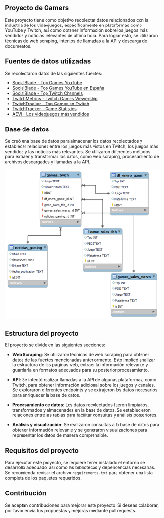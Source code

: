 ## Proyecto de Gamers

Este proyecto tiene como objetivo recolectar datos relacionados con la industria de los videojuegos, específicamente en plataformas como YouTube y Twitch, así como obtener información sobre los juegos más vendidos y noticias relevantes de última hora. Para lograr esto, se utilizaron técnicas de web scraping, intentos de llamadas a la API y descarga de documentos.

## Fuentes de datos utilizadas

Se recolectaron datos de las siguientes fuentes:

- [SocialBlade - Top Games YouTube](https://socialblade.com/youtube/top/category/games)
- [SocialBlade - Top Games YouTube en España](https://socialblade.com/youtube/top/country/es)
- [SocialBlade - Top Twitch Channels](https://socialblade.com/twitch/top/50)
- [TwitchMetrics - Twitch Games Viewership](https://www.twitchmetrics.net/games/viewership)
- [TwitchTracker - Top Games on Twitch](https://twitchtracker.com/games)
- [TwitchTracker - Game Statistics](https://twitchtracker.com/statistics/games)
- [AEVI - Los videojuegos más vendidos](http://www.aevi.org.es/la-industria-del-videojuego/los-videojuegos-mas-vendidos/2023/3/)

## Base de datos

Se creó una base de datos para almacenar los datos recolectados y establecer relaciones entre los juegos más vistos en Twitch, los juegos más vendidos y las noticias más relevantes. Se utilizaron diferentes métodos para extraer y transformar los datos, como web scraping, procesamiento de archivos descargados y llamadas a la API.

![Diagrama EER](sql/imagen_tabla.png)


## Estructura del proyecto

El proyecto se divide en las siguientes secciones:

- **Web Scraping**: Se utilizaron técnicas de web scraping para obtener datos de las fuentes mencionadas anteriormente. Esto implicó analizar la estructura de las páginas web, extraer la información relevante y guardarla en formatos adecuados para su posterior procesamiento.

- **API**: Se intentó realizar llamadas a la API de algunas plataformas, como Twitch, para obtener información adicional sobre los juegos y canales. Se exploraron diferentes endpoints y se extrajeron los datos necesarios para enriquecer la base de datos.

- **Procesamiento de datos**: Los datos recolectados fueron limpiados, transformados y almacenados en la base de datos. Se establecieron relaciones entre las tablas para facilitar consultas y análisis posteriores.

- **Análisis y visualización**: Se realizaron consultas a la base de datos para obtener información relevante y se generaron visualizaciones para representar los datos de manera comprensible.

## Requisitos del proyecto

Para ejecutar este proyecto, se requiere tener instalado el entorno de desarrollo adecuado, así como las bibliotecas y dependencias necesarias. Se recomienda revisar el archivo `requirements.txt` para obtener una lista completa de los paquetes requeridos.

## Contribución

Se aceptan contribuciones para mejorar este proyecto. Si deseas colaborar, por favor envía tus propuestas y mejoras mediante pull requests.